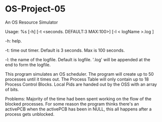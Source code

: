 # OS-Project-05
An OS Resource Simulator

Usage: %s [-h] [-t <seconds. DEFAULT:3 MAX:100>] [-l < logName >.log ]

-h: help.

-t: time out timer. Default is 3 seconds. Max is 100 seconds.

-l: the name of the logfile. Default is logfile. '.log' will be appended at the end
    to form the logfile.

This program simulates an OS scheduler. The program will create up to 50 processes
until it times out. The Process Table will only contain up to 18 Process Control
Blocks. Local Pids are handed out by the OSS with an array of bits.

Problems:
    Majority of the time had been spent working on the flow of the 
blocked processes. For some reason the program thinks there's an activePCB 
when the activePCB has been in NULL, this all happens after a process gets unblocked.